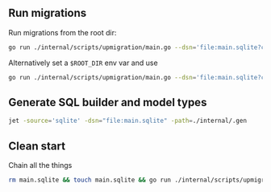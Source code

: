## Run migrations

Run migrations from the root dir:

```sh
go run ./internal/scripts/upmigration/main.go --dsn='file:main.sqlite?cache=shared&mode=rwc' --path="$(pwd)/migrations"
```

Alternatively set a `$ROOT_DIR` env var and use

```sh
go run ./internal/scripts/upmigration/main.go --dsn='file:main.sqlite?cache=shared&mode=rwc' --path="$ROOT_DIR/migrations"
```

## Generate SQL builder and model types

```sh
jet -source='sqlite' -dsn="file:main.sqlite" -path=./internal/.gen
```

## Clean start

Chain all the things

```sh
rm main.sqlite && touch main.sqlite && go run ./internal/scripts/upmigration/main.go --dsn='file:main.sqlite?cache=shared&mode=rwc' --path="$(pwd)/migrations" && jet -source='sqlite' -dsn="file:main.sqlite" -path=./internal/.gen
```
